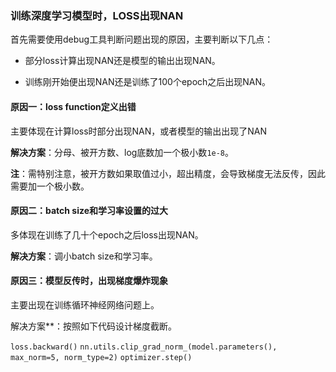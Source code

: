 ### 训练深度学习模型时，LOSS出现NAN

首先需要使用debug工具判断问题出现的原因，主要判断以下几点：

- 部分loss计算出现NAN还是模型的输出出现NAN。

- 训练刚开始便出现NAN还是训练了100个epoch之后出现NAN。

#### 原因一：loss function定义出错

主要体现在计算loss时部分出现NAN，或者模型的输出出现了NAN

**解决方案**：分母、被开方数、log底数加一个极小数`1e-8`。

**注**：需特别注意，被开方数如果取值过小，超出精度，会导致梯度无法反传，因此需要加一个极小数。

#### 原因二：batch size和学习率设置的过大

多体现在训练了几十个epoch之后loss出现NAN。

**解决方案**：调小batch size和学习率。

#### 原因三：模型反传时，出现梯度爆炸现象

主要出现在训练循环神经网络问题上。

解决方案**：按照如下代码设计梯度截断。

`loss.backward()`
`nn.utils.clip_grad_norm_(model.parameters(), max_norm=5, norm_type=2)`
`optimizer.step()`

